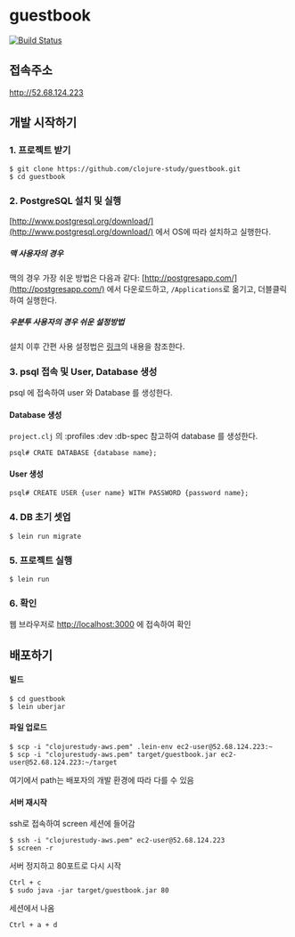 # guestbook
[![Build Status](https://travis-ci.org/clojure-study/guestbook.svg?branch=master)](https://travis-ci.org/clojure-study/guestbook)
## 접속주소
http://52.68.124.223

## 개발 시작하기

### 1. 프로젝트 받기
    $ git clone https://github.com/clojure-study/guestbook.git
    $ cd guestbook

### 2. PostgreSQL 설치 및 실행
[http://www.postgresql.org/download/](http://www.postgresql.org/download/) 에서 OS에 따라 설치하고 실행한다.

##### 맥 사용자의 경우
맥의 경우 가장 쉬운 방법은 다음과 같다: [http://postgresapp.com/](http://postgresapp.com/) 에서 다운로드하고, `/Applications`로 옮기고, 더블클릭하여 실행한다.

##### 우분투 사용자의 경우 쉬운 설정방법
설치 이후 간편 사용 설정법은 [링크](https://github.com/soulawaker/PostgreSQL-for-UBUNTU/blob/master/Ubutu-postgreSQL.md#다른-서버-설정-방법쉬운-방법)의 내용을 참조한다.

### 3. psql 접속 및 User, Database  생성 
psql 에 접속하여  user 와 Database 를 생성한다. 

#### Database 생성 

`project.clj` 의 :profiles :dev :db-spec 참고하여 database 를 생성한다.  

    psql# CRATE DATABASE {database name};

#### User 생성 

    psql# CREATE USER {user name} WITH PASSWORD {password name};

### 4. DB 초기 셋업
    $ lein run migrate

### 5. 프로젝트 실행
    $ lein run

### 6. 확인
웹 브라우저로 [http://localhost:3000](http://localhost:3000) 에 접속하여 확인

## 배포하기
#### 빌드
    $ cd guestbook
    $ lein uberjar
    
#### 파일 업로드
    $ scp -i "clojurestudy-aws.pem" .lein-env ec2-user@52.68.124.223:~
    $ scp -i "clojurestudy-aws.pem" target/guestbook.jar ec2-user@52.68.124.223:~/target
여기에서 path는 배포자의 개발 환경에 따라 다를 수 있음

#### 서버 재시작
ssh로 접속하여 screen 세션에 들어감
    
    $ ssh -i "clojurestudy-aws.pem" ec2-user@52.68.124.223
    $ screen -r

서버 정지하고 80포트로 다시 시작

    Ctrl + c
    $ sudo java -jar target/guestbook.jar 80

세션에서 나옴    
    
    Ctrl + a + d
